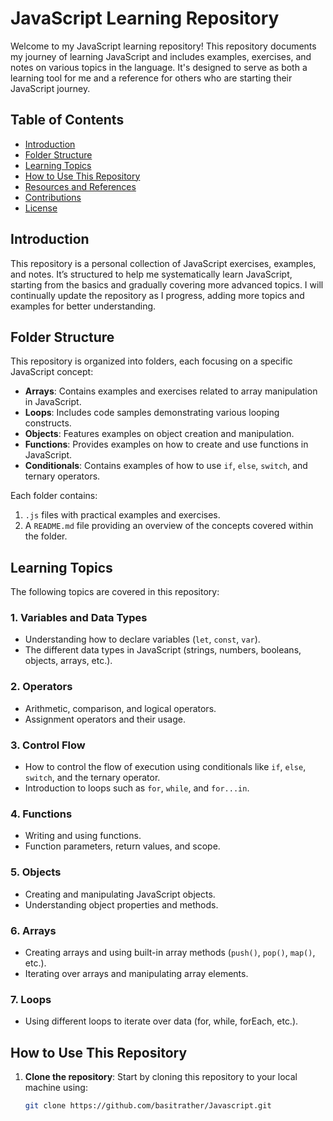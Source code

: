 # JavaScript Learning Repository

Welcome to my JavaScript learning repository! This repository documents my journey of learning JavaScript and includes examples, exercises, and notes on various topics in the language. It's designed to serve as both a learning tool for me and a reference for others who are starting their JavaScript journey.

## Table of Contents
- [Introduction](#introduction)
- [Folder Structure](#folder-structure)
- [Learning Topics](#learning-topics)
- [How to Use This Repository](#how-to-use-this-repository)
- [Resources and References](#resources-and-references)
- [Contributions](#contributions)
- [License](#license)

## Introduction

This repository is a personal collection of JavaScript exercises, examples, and notes. It’s structured to help me systematically learn JavaScript, starting from the basics and gradually covering more advanced topics. I will continually update the repository as I progress, adding more topics and examples for better understanding.

## Folder Structure

This repository is organized into folders, each focusing on a specific JavaScript concept:

- **Arrays**: Contains examples and exercises related to array manipulation in JavaScript.
- **Loops**: Includes code samples demonstrating various looping constructs.
- **Objects**: Features examples on object creation and manipulation.
- **Functions**: Provides examples on how to create and use functions in JavaScript.
- **Conditionals**: Contains examples of how to use `if`, `else`, `switch`, and ternary operators.

Each folder contains:
1. `.js` files with practical examples and exercises.
2. A `README.md` file providing an overview of the concepts covered within the folder.

## Learning Topics

The following topics are covered in this repository:

### 1. **Variables and Data Types**
   - Understanding how to declare variables (`let`, `const`, `var`).
   - The different data types in JavaScript (strings, numbers, booleans, objects, arrays, etc.).

### 2. **Operators**
   - Arithmetic, comparison, and logical operators.
   - Assignment operators and their usage.

### 3. **Control Flow**
   - How to control the flow of execution using conditionals like `if`, `else`, `switch`, and the ternary operator.
   - Introduction to loops such as `for`, `while`, and `for...in`.

### 4. **Functions**
   - Writing and using functions.
   - Function parameters, return values, and scope.

### 5. **Objects**
   - Creating and manipulating JavaScript objects.
   - Understanding object properties and methods.

### 6. **Arrays**
   - Creating arrays and using built-in array methods (`push()`, `pop()`, `map()`, etc.).
   - Iterating over arrays and manipulating array elements.

### 7. **Loops**
   - Using different loops to iterate over data (for, while, forEach, etc.).

## How to Use This Repository

1. **Clone the repository**: Start by cloning this repository to your local machine using:
   ```bash
   git clone https://github.com/basitrather/Javascript.git